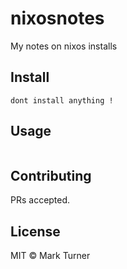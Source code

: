 # nixosnotes

My notes on nixos installs

## Install

```
dont install anything !
```

## Usage

```
```

## Contributing

PRs accepted.

## License

MIT © Mark Turner
